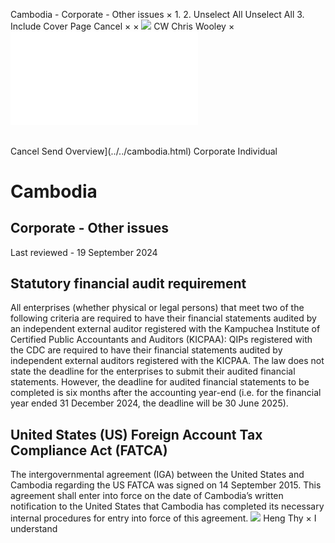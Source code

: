 Cambodia - Corporate - Other issues
×
1.
2.
Unselect All
Unselect All
3.
Include Cover Page
Cancel
×
×
![](../../-/media/world-wide-tax-summaries/attachments/global---chris-wooley.ashx%3Frev=ac5e5f3223b34096b1afc2a6009c7320&revision=ac5e5f32-23b3-4096-b1af-c2a6009c7320&hash=859B7ADC84DC2CBEC9760E9E6EE7DE6D0A8BFCDF)
CW
Chris Wooley
×
![](other-issues.html)
######
Cancel
Send
Overview](../../cambodia.html)
Corporate
Individual
# Cambodia
## Corporate - Other issues
Last reviewed - 19 September 2024
## Statutory financial audit requirement
All enterprises (whether physical or legal persons) that meet two of the following criteria are required to have their financial statements audited by an independent external auditor registered with the Kampuchea Institute of Certified Public Accountants and Auditors (KICPAA):
QIPs registered with the CDC are required to have their financial statements audited by independent external auditors registered with the KICPAA.
The law does not state the deadline for the enterprises to submit their audited financial statements. However, the deadline for audited financial statements to be completed is six months after the accounting year-end (i.e. for the financial year ended 31 December 2024, the deadline will be 30 June 2025).
## United States (US) Foreign Account Tax Compliance Act (FATCA)
The intergovernmental agreement (IGA) between the United States and Cambodia regarding the US FATCA was signed on 14 September 2015. This agreement shall enter into force on the date of Cambodia’s written notification to the United States that Cambodia has completed its necessary internal procedures for entry into force of this agreement.
![](../../-/media/world-wide-tax-summaries/attachments/cambodia---heng_thy.ashx%3Frev=af9606be6c9d439d8cc7f70831fef34d&revision=af9606be-6c9d-439d-8cc7-f70831fef34d&hash=E0EB24E733F40ED0D469374FEE4767E95403E368)
Heng Thy
×
I understand